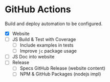 # GitHub Actions

Build and deploy automation to be configured.

- [x] Website
- [ ] JS Build & Test with Coverage
  - [ ] Include examples in tests
  - [ ] Improve `jc` package usage
- [ ] JS Doc into website
- [ ] Release
  - [ ] Specs GitHub Release (website content)
  - [ ] NPM & GitHub Packages (nodejs impl)
